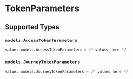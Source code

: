 # TokenParameters


## Supported Types

### `models.AccessTokenParameters`

```python
value: models.AccessTokenParameters = /* values here */
```

### `models.JourneyTokenParameters`

```python
value: models.JourneyTokenParameters = /* values here */
```

